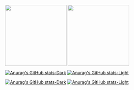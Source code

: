 <img height=200 align="center" src="https://github-readme-stats.vercel.app/api?username=Krupakar-Reddy-S&bg_color=00000000" />
<img height=200 align="center" src="https://github-readme-stats.vercel.app/api/top-langs?username=Krupakar-Reddy-S&layout=compact&langs_count=8&card_width=320&bg_color=00000000" />

[![Anurag's GitHub stats-Dark](https://github-readme-stats.vercel.app/api?username=Krupakar-Reddy-S&show_icons=true&theme=dark#gh-dark-mode-only)](https://github-readme-stats.vercel.app/api?username=Krupakar-Reddy-S#gh-dark-mode-only)
[![Anurag's GitHub stats-Light](https://github-readme-stats.vercel.app/api?username=Krupakar-Reddy-S&show_icons=true&theme=default#gh-light-mode-only)](https://github-readme-stats.vercel.app/api?username=Krupakar-Reddy-S#gh-light-mode-only)

[![Anurag's GitHub stats-Dark](https://github-readme-stats.vercel.app/api/top-langs?username=Krupakar-Reddy-S&layout=compact&langs_count=8&card_width=370&theme=dark#gh-dark-mode-only)](https://github-readme-stats.vercel.app/api/top-langs?username=Krupakar-Reddy-S&layout=compact&langs_count=8&card_width=320#gh-dark-mode-only)
[![Anurag's GitHub stats-Light](https://github-readme-stats.vercel.app/api/top-langs?username=Krupakar-Reddy-S&layout=compact&langs_count=8&card_width=370&theme=default#gh-light-mode-only)](https://github-readme-stats.vercel.app/api/top-langs?username=Krupakar-Reddy-S&layout=compact&langs_count=8&card_width=320#gh-light-mode-only)

